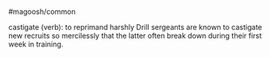 #magoosh/common

castigate (verb): to reprimand harshly 
Drill sergeants are known to castigate new recruits so mercilessly that the latter often break down during 
their first week in training. 
